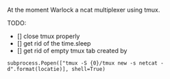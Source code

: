 At the moment Warlock a ncat multiplexer using tmux.

TODO:
- [] close tmux properly
- [] get rid of the time.sleep
- [] get rid of empty tmux tab created by 
```
subprocess.Popen(["tmux -S {0}/tmux new -s netcat -d".format(locatie)], shell=True)
```

